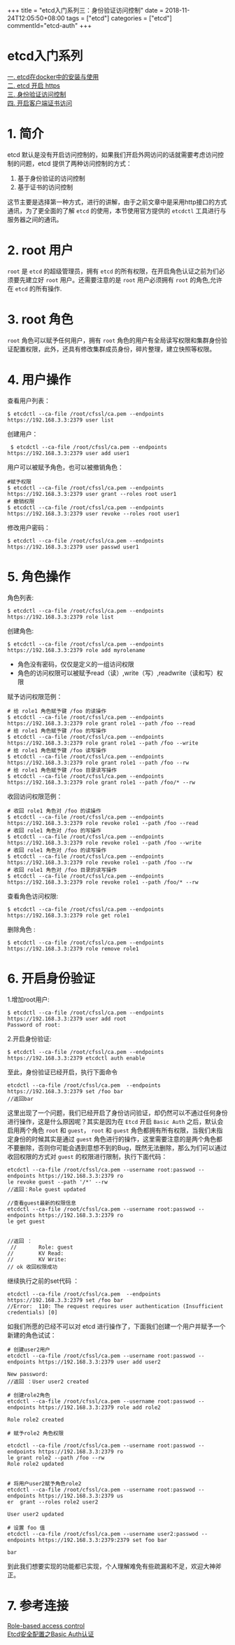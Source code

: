 +++
title = "etcd入门系列三：身份验证访问控制"
date = 2018-11-24T12:05:50+08:00
tags = ["etcd"]
categories = ["etcd"]
commentId="etcd-auth"
+++
# etcd入门系列
[一. etcd在docker中的安装与使用](http://www.artacode.com/posts/etcd/install/)  
[二. etcd 开启 https](http://www.artacode.com/posts/etcd/enable-https/)  
[三. 身份验证访问控制](http://www.artacode.com/posts/etcd/enable-https/)  
[四. 开启客户端证书访问](http://www.artacode.com/posts/etcd/certificates/)

# 1. 简介
etcd 默认是没有开启访问控制的，如果我们开启外网访问的话就需要考虑访问控制的问题，etcd 提供了两种访问控制的方式：
1. 基于身份验证的访问控制
2. 基于证书的访问控制 

这节主要是选择第一种方式，进行的讲解，由于之前文章中是采用http接口的方式通讯，为了更全面的了解 `etcd` 的使用，本节使用官方提供的 `etcdctl` 工具进行与服务器之间的通讯。

# 2. root 用户
`root` 是 `etcd` 的超级管理员，拥有 `etcd` 的所有权限，在开启角色认证之前为们必须要先建立好 `root` 用户。还需要注意的是 `root` 用户必须拥有 `root` 的角色,允许在 `etcd` 的所有操作.

# 3. root 角色
`root` 角色可以赋予任何用户，拥有 `root` 角色的用户有全局读写权限和集群身份验证配置权限，此外，还具有修改集群成员身份，碎片整理，建立快照等权限。
    	
# 4. 用户操作
查看用户列表：  

    $ etcdctl --ca-file /root/cfssl/ca.pem --endpoints https://192.168.3.3:2379 user list
创建用户：

     $ etcdctl --ca-file /root/cfssl/ca.pem --endpoints https://192.168.3.3:2379 user add user1
用户可以被赋予角色，也可以被撤销角色：
	
    #赋予权限
	$ etcdctl --ca-file /root/cfssl/ca.pem --endpoints https://192.168.3.3:2379 user grant --roles root user1
    # 撤销权限
	$ etcdctl --ca-file /root/cfssl/ca.pem --endpoints https://192.168.3.3:2379 user revoke --roles root user1
修改用户密码：

    $ etcdctl --ca-file /root/cfssl/ca.pem --endpoints https://192.168.3.3:2379 user passwd user1
# 5. 角色操作
角色列表:

	$ etcdctl --ca-file /root/cfssl/ca.pem --endpoints https://192.168.3.3:2379 role list
创建角色:

	$ etcdctl --ca-file /root/cfssl/ca.pem --endpoints https://192.168.3.3:2379 role add myrolename
    
- 角色没有密码，仅仅是定义的一组访问权限
- 角色的访问权限可以被赋予read（读）,write（写）,readwrite（读和写）权限

赋予访问权限范例：
```
# 给 role1 角色赋予键 /foo 的读操作
$ etcdctl --ca-file /root/cfssl/ca.pem --endpoints https://192.168.3.3:2379 role grant role1 --path /foo --read
# 给 role1 角色赋予键 /foo 的写操作
$ etcdctl --ca-file /root/cfssl/ca.pem --endpoints https://192.168.3.3:2379 role grant role1 --path /foo --write
# 给 role1 角色赋予键 /foo 读写操作
$ etcdctl --ca-file /root/cfssl/ca.pem --endpoints https://192.168.3.3:2379 role grant role1 --path /foo --rw
# 给 role1 角色赋予键 /foo 目录读写操作
$ etcdctl --ca-file /root/cfssl/ca.pem --endpoints https://192.168.3.3:2379 role grant role1 --path /foo/* --rw
```
收回访问权限范例：
```
# 收回 role1 角色对 /foo 的读操作
$ etcdctl --ca-file /root/cfssl/ca.pem --endpoints https://192.168.3.3:2379 role revoke role1 --path /foo --read
# 收回 role1 角色对 /foo 的写操作
$ etcdctl --ca-file /root/cfssl/ca.pem --endpoints https://192.168.3.3:2379 role revoke role1 --path /foo --write
# 收回 role1 角色对 /foo 的读写操作
$ etcdctl --ca-file /root/cfssl/ca.pem --endpoints https://192.168.3.3:2379 role revoke role1 --path /foo --rw
# 收回 role1 角色对 /foo 目录的读写操作
$ etcdctl --ca-file /root/cfssl/ca.pem --endpoints https://192.168.3.3:2379 role revoke role1 --path /foo/* --rw

```
查看角色访问权限:

	$ etcdctl --ca-file /root/cfssl/ca.pem --endpoints https://192.168.3.3:2379 role get role1

删除角色 :
	
	$ etcdctl --ca-file /root/cfssl/ca.pem --endpoints https://192.168.3.3:2379 role remove role1
    
# 6. 开启身份验证
1.增加root用户:

	$ etcdctl --ca-file /root/cfssl/ca.pem --endpoints https://192.168.3.3:2379 user add root
    Password of root:
2.开启身份验证:


	$ etcdctl --ca-file /root/cfssl/ca.pem --endpoints https://192.168.3.3:2379 etcdctl auth enable
至此，身份验证已经开启，执行下面命令
```
etcdctl --ca-file /root/cfssl/ca.pem  --endpoints https://192.168.3.3:2379 set /foo bar
//返回bar
```
这里出现了一个问题，我们已经开启了身份访问验证，却仍然可以不通过任何身份进行操作，这是什么原因呢？其实是因为在 `Etcd` 开启 `Basic Auth` 之后，默认会启用两个角色 `root` 和 `guest`， `root` 和 `guest` 角色都拥有所有权限，当我们未指定身份的时候其实是通过 `guest` 角色进行的操作，这里需要注意的是两个角色都不要删除，否则你可能会遇到意想不到的Bug，既然无法删除，那么为们可以通过收回权限的方式对 `guest` 的权限进行限制，执行下面代码：
```
etcdctl --ca-file /root/cfssl/ca.pem --username root:passwod --endpoints https://192.168.3.3:2379 ro
le revoke guest --path '/*' --rw
//返回：Role guest updated

//查看guest最新的权限信息
etcdctl --ca-file /root/cfssl/ca.pem --username root:passwod --endpoints https://192.168.3.3:2379 ro
le get guest


//返回 ：
 //       Role: guest
//        KV Read:
//        KV Write:
// ok 收回权限成功
```

继续执行之前的set代码 ：
```
etcdctl --ca-file /root/cfssl/ca.pem  --endpoints https://192.168.3.3:2379 set /foo bar
//Error:  110: The request requires user authentication (Insufficient credentials) [0]
```
如我们所愿的已经不可以对 etcd 进行操作了，下面我们创建一个用户并赋予一个新建的角色试试：
```
# 创建user2用户
etcdctl --ca-file /root/cfssl/ca.pem --username root:passwod --endpoints https://192.168.3.3:2379 user add user2

New password: 
//返回 ：User user2 created

# 创建role2角色
etcdctl --ca-file /root/cfssl/ca.pem --username root:passwod --endpoints https://192.168.3.3:2379 role add role2

Role role2 created

# 赋予role2 角色权限

etcdctl --ca-file /root/cfssl/ca.pem --username root:passwod --endpoints https://192.168.3.3:2379 ro
le grant role2 --path /foo --rw
Role role2 updated


# 将用户user2赋予角色role2
etcdctl --ca-file /root/cfssl/ca.pem --username root:passwod --endpoints https://192.168.3.3:2379 us
er  grant --roles role2 user2

User user2 updated

# 设置 foo 值
etcdctl --ca-file /root/cfssl/ca.pem --username user2:passwod --endpoints https://192.168.3.3:2379:2379 set foo bar

bar
```
到此我们想要实现的功能都已实现，个人理解难免有些疏漏和不足，欢迎大神斧正。
# 7. 参考连接
[Role-based access control](https://github.com/etcd-io/etcd/blob/master/Documentation/op-guide/authentication.md)  
[Etcd安全配置之Basic Auth认证](https://juejin.im/post/5b986abff265da0ad947b52f)
